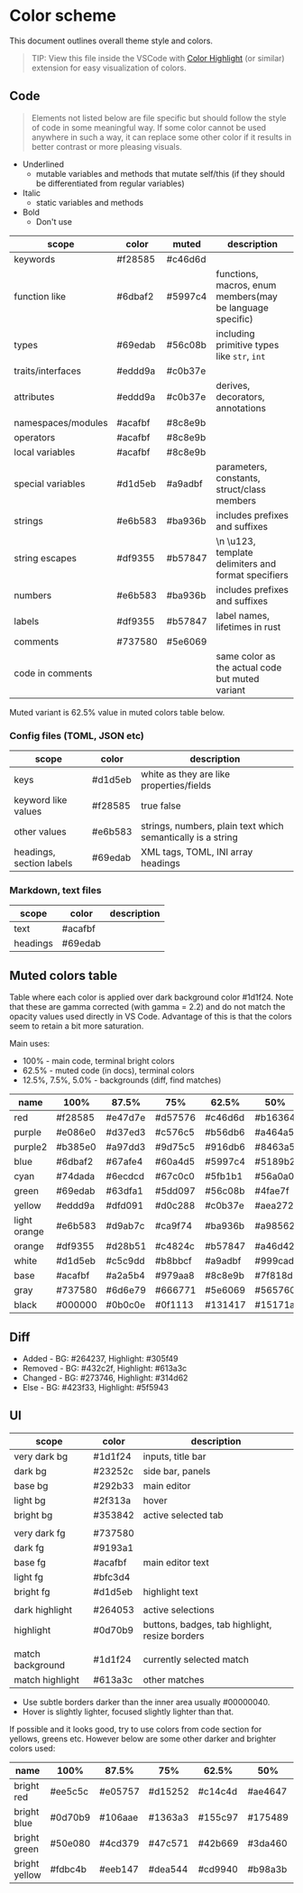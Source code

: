 
# Color scheme

This document outlines overall theme style and colors.

> TIP: View this file inside the VSCode with [Color Highlight] (or similar) extension for easy visualization of colors.

## Code

> Elements not listed below are file specific but should follow the style of code in some meaningful way. If some color cannot be used anywhere in such a way, it can replace some other color if it results in better contrast or more pleasing visuals.

* Underlined
  * mutable variables and methods that mutate self/this (if they should be differentiated from regular variables)
* Italic
  * static variables and methods
* Bold
  * Don't use

| scope              | color   | muted   | description                                               |
| ------------------ | ------- | ------- | --------------------------------------------------------- |
| keywords           | #f28585 | #c46d6d |                                                           |
| function like      | #6dbaf2 | #5997c4 | functions, macros, enum members(may be language specific) |
| types              | #69edab | #56c08b | including primitive types like `str`, `int`               |
| traits/interfaces  | #eddd9a | #c0b37e |                                                           |
| attributes         | #eddd9a | #c0b37e | derives, decorators, annotations                          |
| namespaces/modules | #acafbf | #8c8e9b |                                                           |
| operators          | #acafbf | #8c8e9b |                                                           |
| local variables    | #acafbf | #8c8e9b |                                                           |
| special variables  | #d1d5eb | #a9adbf | parameters, constants, struct/class members               |
| strings            | #e6b583 | #ba936b | includes prefixes and suffixes                            |
| string escapes     | #df9355 | #b57847 | \n \u123, template delimiters and format specifiers       |
| numbers            | #e6b583 | #ba936b | includes prefixes and suffixes                            |
| labels             | #df9355 | #b57847 | label names, lifetimes in rust                            |
| comments           | #737580 | #5e6069 |                                                           |
| code in comments   |         |         | same color as the actual code but muted variant           |

Muted variant is 62.5% value in muted colors table below.

### Config files (TOML, JSON etc)

| scope                    | color   | description                                                 |
| ------------------------ | ------- | ----------------------------------------------------------- |
| keys                     | #d1d5eb | white as they are like properties/fields                    |
| keyword like values      | #f28585 | true false                                                  |
| other values             | #e6b583 | strings, numbers, plain text which semantically is a string |
| headings, section labels | #69edab | XML tags, TOML, INI array headings                          |

### Markdown, text files

| scope    | color   | description |
| -------- | ------- | ----------- |
| text     | #acafbf |             |
| headings | #69edab |             |

## Muted colors table

Table where each color is applied over dark background color #1d1f24.
Note that these are gamma corrected (with gamma = 2.2) and do not match the opacity values used directly in VS Code. 
Advantage of this is that the colors seem to retain a bit more saturation.

Main uses:
* 100% - main code, terminal bright colors
* 62.5% - muted code (in docs), terminal colors
* 12.5%, 7.5%, 5.0% - backgrounds (diff, find matches)

| name         | 100%    | 87.5%   | 75%     | 62.5%   | 50%     | 37.5%   | 25%     | 12.5%   | 7.5%    | 5%      |
| ------------ | ------- | ------- | ------- | ------- | ------- | ------- | ------- | ------- | ------- | ------- |
| red          | #f28585 | #e47d7e | #d57576 | #c46d6d | #b16364 | #9c5859 | #834b4c | #613a3c | #4e3134 | #432c2f |
| purple       | #e086e0 | #d37ed3 | #c576c5 | #b56db6 | #a464a5 | #915891 | #794b7a | #5a3a5c | #49324c | #3f2c42 |
| purple2      | #b385e0 | #a97dd3 | #9d75c5 | #916db6 | #8463a5 | #745891 | #624b7a | #493a5c | #3c314c | #352c42 |
| blue         | #6dbaf2 | #67afe4 | #60a4d5 | #5997c4 | #5189b2 | #49799d | #3e6683 | #314d62 | #2a3f51 | #273746 |
| cyan         | #74dada | #6ecdcd | #67c0c0 | #5fb1b1 | #56a0a0 | #4d8d8e | #427677 | #33585a | #2c484a | #283e40 |
| green        | #69edab | #63dfa1 | #5dd097 | #56c08b | #4fae7f | #469970 | #3c805f | #305f49 | #294e3d | #264237 |
| yellow       | #eddd9a | #dfd091 | #d0c288 | #c0b37e | #aea272 | #998f66 | #807856 | #5f5943 | #4d4939 | #423f33 |
| light orange | #e6b583 | #d9ab7c | #ca9f74 | #ba936b | #a98562 | #947657 | #7c634b | #5c4b3b | #4b3e34 | #40362f |
| orange       | #df9355 | #d28b51 | #c4824c | #b57847 | #a46d42 | #90603c | #795236 | #5a3f2e | #49352a | #3e2f28 |
| white        | #d1d5eb | #c5c9dd | #b8bbcf | #a9adbf | #999cad | #878a98 | #717480 | #545660 | #45474f | #3b3d44 |
| base         | #acafbf | #a2a5b4 | #979aa8 | #8c8e9b | #7f818d | #70727d | #5e6069 | #474950 | #3b3c43 | #33353b |
| gray         | #737580 | #6d6e79 | #666771 | #5e6069 | #565760 | #4c4e56 | #41434a | #33353b | #2c2d33 | #28292f |
| black        | #000000 | #0b0c0e | #0f1113 | #131417 | #15171a | #17191d | #191b20 | #1b1d22 | #1c1e23 | #1c1e23 |


## Diff

* Added   - BG: #264237, Highlight: #305f49
* Removed - BG: #432c2f, Highlight: #613a3c
* Changed - BG: #273746, Highlight: #314d62
* Else    - BG: #423f33, Highlight: #5f5943

## UI

| scope                      | color   | description                                    |
| -------------------------- | ------- | ---------------------------------------------- |
| very dark bg               | #1d1f24 | inputs, title bar                              |
| dark bg                    | #23252c | side bar, panels                               |
| base bg                    | #292b33 | main editor                                    |
| light bg                   | #2f313a | hover                                          |
| bright bg                  | #353842 | active selected tab                            |
|                            |         |                                                |
| very dark fg               | #737580 |                                                |
| dark fg                    | #9193a1 |                                                |
| base fg                    | #acafbf | main editor text                               |
| light fg                   | #bfc3d4 |                                                |
| bright fg                  | #d1d5eb | highlight text                                 |
|                            |         |                                                |
| dark highlight             | #264053 | active selections                              |
| highlight                  | #0d70b9 | buttons, badges, tab highlight, resize borders |
|                            |         |                                                |
| match background           | #1d1f24 | currently selected match                       |
| match highlight            | #613a3c | other matches                                  |

* Use subtle borders darker than the inner area usually #00000040.
* Hover is slightly lighter, focused slightly lighter than that.

If possible and it looks good, try to use colors from code section for yellows, greens etc.
However below are some other darker and brighter colors used:

| name          | 100%    | 87.5%   | 75%     | 62.5%   | 50%     | 37.5%   | 25%     | 12.5%   | 7.5%    | 5%      |
| ------------- | ------- | ------- | ------- | ------- | ------- | ------- | ------- | ------- | ------- | ------- |
| bright red    | #ee5c5c | #e05757 | #d15252 | #c14c4d | #ae4647 | #9a3f40 | #803739 | #5f2d30 | #4d282b | #422529 |
| bright blue   | #0d70b9 | #106aae | #1363a3 | #155c97 | #175489 | #184b79 | #1a4066 | #1c334e | #1c2c41 | #1c2839 |
| bright green  | #50e080 | #4cd379 | #47c571 | #42b669 | #3da460 | #379156 | #30794a | #285b3b | #244a33 | #223f2f |
| bright yellow | #fdbc4b | #eeb147 | #dea544 | #cd9940 | #b98a3b | #a37a37 | #886731 | #654d2b | #524029 | #453727 |


[Color Highlight]: https://marketplace.visualstudio.com/items?itemName=naumovs.color-highlight
